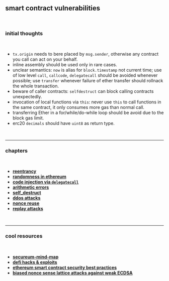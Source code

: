 ## smart contract vulnerabilities

<br>


### initial thoughts

<br>

* `tx.origin` needs to bere placed by `msg.sender`, otherwise any contract you call can act on your behalf.
* inline assembly should be used only in rare cases.
* unclear semantics: `now` is alias for `block.timestamp` not current time; use of low level `call`, `callcode`, `delegatecall` should be avoided whenever possible; use `transfer` whenever failure of ether transfer should rollnack the whole transaction.
* beware of caller contracts: `selfdestruct` can block calling contracts unexpectedly.
* invocation of local functions via `this`: never use `this` to call functions in the same contract, it only consumes more gas than normal call.
* transferring Ether in a for/while/do-while loop should be avoid due to the block gas limit.
* erc20 `decimals` should have `uint8` as return type.

<br>

---

### chapters

<br>

* **[reentrancy](reentrancy_attacks)**
* **[randomness in ethereum](randomness)**
* **[code injection via `delegatecall`](delegatecall)**
* **[arithmetic errors](arithmetic_errors)**
* **[self_destruct](self_destruct)**
* **[ddos attacks](ddos)**
* **[nonce reuse](nonce)**
* **[replay attacks](replay_attacks)**

<br>

----

###  cool resources

<br>

* **[secureum-mind-map](https://github.com/x676f64/secureum-mind_map/blob/master/3.%20Solidity%20201.md)**
* **[defi hacks & exploits](https://github.com/SunWeb3Sec/DeFiHackLabs/#list-of-defi-hacks--exploits)**
* **[ethereum smart contract security best practices](https://consensys.github.io/smart-contract-best-practices/)**
* **[biased nonce sense lattice attacks against weak ECDSA](https://www.youtube.com/watch?v=6ssTlSSIJQE_)**


